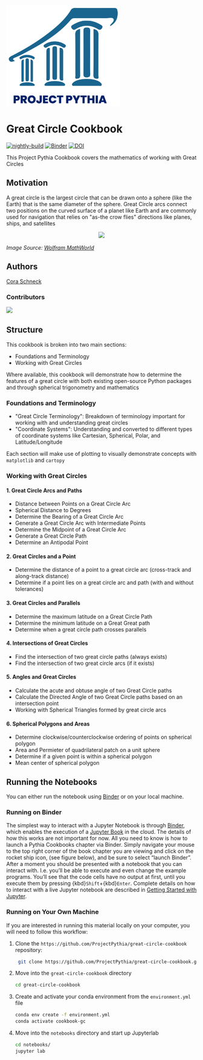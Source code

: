 <img src="thumbnail.png" alt="thumbnail" width="300"/>

# Great Circle Cookbook

[![nightly-build](https://github.com/ProjectPythia/cookbook-template/actions/workflows/nightly-build.yaml/badge.svg)](https://github.com/ProjectPythia/cookbook-template/actions/workflows/nightly-build.yaml)
[![Binder](https://binder.projectpythia.org/badge_logo.svg)](https://binder.projectpythia.org/v2/gh/ProjectPythia/cookbook-template/main?labpath=notebooks)
[![DOI](https://zenodo.org/badge/475509405.svg)](https://zenodo.org/badge/latestdoi/475509405)

This Project Pythia Cookbook covers the mathematics of working with Great Circles

## Motivation

A great circle is the largest circle that can be drawn onto a sphere (like the Earth) that is the same diameter of the sphere. Great Circle arcs connect two positions on the curved surface of a planet like Earth and are commonly used for navigation that relies on "as-the crow flies" directions like planes, ships, and satellites

<p align="center">
<img src="https://mathworld.wolfram.com/images/eps-svg/SmallGreatCircles_700.svg"/>
</p>

_Image Source: [Wolfram MathWorld](https://mathworld.wolfram.com/GreatCircle.html)_

## Authors

[Cora Schneck](https://github.com/cyschneck)

### Contributors

<a href="https://github.com/ProjectPythia/great-circle-cookbook/graphs/contributors">
  <img src="https://contrib.rocks/image?repo=ProjectPythia/great-circle-cookbook" />
</a>

## Structure

This cookbook is broken into two main sections:
- Foundations and Terminology
- Working with Great Circles

Where available, this cookbook will demonstrate how to determine the features of a great circle with both existing open-source Python packages and through spherical trigonometry and mathematics

### Foundations and Terminology

- "Great Circle Terminology": Breakdown of terminology important for working with and understanding great circles
- "Coordinate Systems": Understanding and converted to different types of coordinate systems like Cartesian, Spherical, Polar, and Latitude/Longitude

Each section will make use of plotting to visually demonstrate concepts with `matplotlib` and `cartopy`

### Working with Great Circles

#### 1. **Great Circle Arcs and Paths**
- Distance between Points on a Great Circle Arc
- Spherical Distance to Degrees
- Determine the Bearing of a Great Circle Arc
- Generate a Great Circle Arc with Intermediate Points
- Determine the Midpoint of a Great Circle Arc
- Generate a Great Circle Path
- Determine an Antipodal Point

#### 2. **Great Circles and a Point**
- Determine the distance of a point to a great circle arc (cross-track and along-track distance)
- Determine if a point lies on a great circle arc and path (with and without tolerances)

#### 3. **Great Circles and Parallels**
- Determine the maximum latitude on a Great Circle Path
- Determine the minimum latitude on a Great Great path
- Determine when a great circle path crosses parallels

#### 4. **Intersections of Great Circles**
- Find the intersection of two great circle paths (always exists)
- Find the intersection of two great circle arcs (if it exists)

#### 5. **Angles and Great Circles**
- Calculate the acute and obtuse angle of two Great Circle paths
- Calculate the Directed Angle of two Great Circle paths based on an intersection point
- Working with Spherical Triangles formed by great circle arcs

#### 6. **Spherical Polygons and Areas**
- Determine clockwise/counterclockwise ordering of points on spherical polygon
- Area and Permieter of quadrilateral patch on a unit sphere
- Determine if a given point is within a spherical polygon
- Mean center of spherical polygon

## Running the Notebooks

You can either run the notebook using [Binder](https://binder.projectpythia.org/) or on your local machine.

### Running on Binder

The simplest way to interact with a Jupyter Notebook is through
[Binder](https://binder.projectpythia.org/), which enables the execution of a
[Jupyter Book](https://jupyterbook.org) in the cloud. The details of how this works are not
important for now. All you need to know is how to launch a Pythia
Cookbooks chapter via Binder. Simply navigate your mouse to
the top right corner of the book chapter you are viewing and click
on the rocket ship icon, (see figure below), and be sure to select
“launch Binder”. After a moment you should be presented with a
notebook that you can interact with. I.e. you’ll be able to execute
and even change the example programs. You’ll see that the code cells
have no output at first, until you execute them by pressing
{kbd}`Shift`\+{kbd}`Enter`. Complete details on how to interact with
a live Jupyter notebook are described in [Getting Started with
Jupyter](https://foundations.projectpythia.org/foundations/getting-started-jupyter.html).

### Running on Your Own Machine

If you are interested in running this material locally on your computer, you will need to follow this workflow:

1. Clone the `https://github.com/ProjectPythia/great-circle-cookbook` repository:

   ```bash
    git clone https://github.com/ProjectPythia/great-circle-cookbook.git
   ```

1. Move into the `great-circle-cookbook` directory
   ```bash
   cd great-circle-cookbook
   ```
1. Create and activate your conda environment from the `environment.yml` file
   ```bash
   conda env create -f environment.yml
   conda activate cookbook-gc
   ```
1. Move into the `notebooks` directory and start up Jupyterlab
   ```bash
   cd notebooks/
   jupyter lab
   ```
